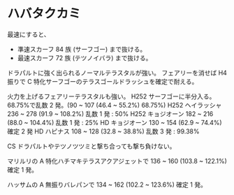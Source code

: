 # ハバタクカミ

最速にすると、

-   準速スカーフ 84 族 (サーフゴー) まで抜ける。
-   最速スカーフ 72 族 (テツノイバラ) まで抜ける。

ドラパルトに強く出られるノーマルテラスタルが強い。
フェアリーを消せば H4 振りで C 特化サーフゴーのテラスゴールドラッシュを確定で耐える。

火力を上げるフェアリーテラスタルも強い。
H252 サーフゴーに半分入る。68.75%で乱数 2 発。(90 ~ 107 (46.4 ~ 55.2%) 68.75%)
H252 ヘイラッシャ 236 ~ 278 (91.9 ~ 108.2%) 乱数 1 発 : 50%
H252 キョジオーン 182 ~ 216 (88.0 ~ 104.4%) 乱数 1 発 : 25%
HD キョジオーン 130 ~ 154 (62.9 ~ 74.4%) 確定 2 発
HD ハピナス 108 ~ 128 (32.8 ~ 38.8%) 乱数 3 発 : 99.38%

CS ドラパルトやテツノツツミと撃ち合っても撃ち負けない。

マリルリの A 特化ハチマキテラスアクアジェットで 136 ~ 160 (103.8 ~ 122.1%) 確定 1 発。

ハッサムの A 無振りバレパンで 134 ~ 162 (102.2 ~ 123.6%) 確定 1 発。
